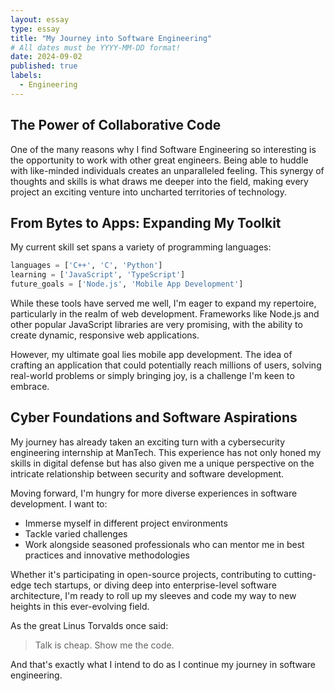 ```yaml
---
layout: essay
type: essay
title: "My Journey into Software Engineering"
# All dates must be YYYY-MM-DD format!
date: 2024-09-02
published: true
labels:
  - Engineering
---
```


## The Power of Collaborative Code

One of the many reasons why I find Software Engineering so interesting is the opportunity to work with other great engineers. Being able to huddle with like-minded individuals creates an unparalleled feeling. This synergy of thoughts and skills is what draws me deeper into the field, making every project an exciting venture into uncharted territories of technology.

## From Bytes to Apps: Expanding My Toolkit

My current skill set spans a variety of programming languages:

```python
languages = ['C++', 'C', 'Python']
learning = ['JavaScript', 'TypeScript']
future_goals = ['Node.js', 'Mobile App Development']
```

While these tools have served me well, I'm eager to expand my repertoire, particularly in the realm of web development. Frameworks like Node.js and other popular JavaScript libraries are very promising, with the ability to create dynamic, responsive web applications. 

However, my ultimate goal lies mobile app development. The idea of crafting an application that could potentially reach millions of users, solving real-world problems or simply bringing joy, is a challenge I'm keen to embrace.

## Cyber Foundations and Software Aspirations

My journey has already taken an exciting turn with a cybersecurity engineering internship at ManTech. This experience has not only honed my skills in digital defense but has also given me a unique perspective on the intricate relationship between security and software development.

Moving forward, I'm hungry for more diverse experiences in software development. I want to:

- Immerse myself in different project environments
- Tackle varied challenges
- Work alongside seasoned professionals who can mentor me in best practices and innovative methodologies

Whether it's participating in open-source projects, contributing to cutting-edge tech startups, or diving deep into enterprise-level software architecture, I'm ready to roll up my sleeves and code my way to new heights in this ever-evolving field.

As the great Linus Torvalds once said:

> Talk is cheap. Show me the code.

And that's exactly what I intend to do as I continue my journey in software engineering.
